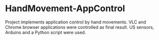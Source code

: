 # HandMovement-AppControl
Project implements application control by hand movements. VLC and Chrome browser applications were controlled as final result. US sensors, Arduino and a Python script were used.
